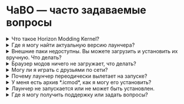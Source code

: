 # ЧаВО — часто задаваемые вопросы

<details>
<summary>Что такое Horizon Modding Kernel?</summary>
<div>

Horizon Modding Kernel — гибкий лаунчер для модификации игр, и загрузчик модов для Minecraft: Bedrock Edition (и, возможно, других игр в будущем). Вы можете с легкостью устанавливать моды для любой Android-игры на устройстве.

:::info Ключевые особенности Horizon Modding Kernel

- Создание модов для любых игр, которые есть на вашем устройстве
- Замена существующих ресурсов игры и добавление новых
- Гибкий API, позволяющий создавать стабильные и мощные окружения для моддинга игр
- Дополнительные возможности поддержки Unity, а также C/C++ приложений

:::

Вы можете запускать моды для Minecraft: Bedrock Edition, в загрузчике обеспечена полная обратная совместимость с модами для Inner Core. Кроме того, в лаунчере доступно обширное количество нового функционала, обновлена используемая версия Minecraft, а существующий функционал был доработан и стабилизирован.

Все моды, разработанные для Inner Core могут быть запущены с помощью Horizon, большая часть портов больших модов, таких как Industrial Craft, Forestry, Harvest Craft, Blood Magic и др., была дополнительно оптимизирована для работы в Horizon.

</div>
</details>

<details>
<summary>Где я могу найти актуальную версию лаунчера?</summary>
<div>

Для начала игры с модами понадобится Horizon, в нем потребуется загрузить Inner Core.

Загрузите последнюю версию по [этой ссылке](https://drive.google.com/file/d/14SBKQSYbMGRT-Z5_cowYVfYiWTKD605c/view) и установите ее, разрешив [установку из сторонних источников](https://lumpics.ru/how-allow-installation-from-unknown-sources-on-android/). Откройте приложение и загрузите пак *Inner Core* (либо *Inner Core Test* если желаете получать обновления чуть чаще остальных), *Inner Core Legacy* устарел и не рекомендуется к установке.

Приложение может перезапуститься для завершения установки, теперь вы можете установить желаемые модификации, используя *Браузер модов* на главной странице пака. Для запуска модифицированной игры, по условиям лицензии, у вас должен быть установлен Майнкрафт. Если его нет, можете [загрузить пустышку](https://vk.com/nernar?w=wall-148880110_227) без самой игры, она не занимает место и позволяет лаунчеру запускаться. Приятной игры!

Чтобы получить полную инструкцию, откройте [эту страницу документации](/docs/getting-started/installing-pack#начнем-с-лаунчера).

</div>
</details>

<details>
<summary>Внешние паки недоступны. Вы можете загрузить и установить их вручную. Что делать?</summary>
<div>

Если внешние паки недоступны, скорее всего провайдер связи блокирует доступ к <https://gitlab.com> на котором находятся все версии *Inner Core*. Поможет практически любой VPN, после загрузки он не потребуется. Если проблема не в этом, проверьте [статус сайта](https://status.gitlab.com/), возможно нужно просто немного подождать.

</div>
</details>

<details>
<summary>Браузер модов ничего не загружает, что делать?</summary>
<div>

Если браузер модов недоступен, скорее всего провайдер связи блокирует доступ к <https://icmods.mineprogramming.org> на котором находятся все моды и модпаки *Inner Core*. Поможет практически любой VPN, после загрузки он не потребуется. Если проблема не в этом, возможно нужно просто немного подождать.

</div>
</details>

<details>
<summary>Могу ли я играть с друзьями по сети?</summary>
<div>

Для игры по сети дистанционно, устройство, в чей мир хотят зайти другие игроки, должно быть подключено к Wi-Fi. Все игроки должны войти в Xbox Live и добавить друг друга в друзья (через вкладку в главном меню игры). Если появились проблемы, отпишитесь [к нам в поддержку](https://vk.com/im?sel=-129680450), попробуем решить вашу проблему.

Хотите большего? Загрузите [серверное ядро ZoteCore](https://github.com/Reider745/ZoteCoreLoader/actions), все дальнейшие инструкции можно найти здесь: <https://github.com/Reider745/ZoteCoreLoader/blob/NukkitMot/README-RU.md>.

</div>
</details>

</div>
</details>

<details>
<summary>Почему лаунчер переодически вылетает на запуске?</summary>
<div>

Временами случаются вылеты, это происходит не так часто, но иногда происходит. У нас есть выбор: без вылетов на запуске, но с вылетами в игре, либо же только временами на запуске. Если проблемы повторяются, можно остановить приложение и очистить кеш, этого достаточно в большинстве случаев.

</div>
</details>

<details>
<summary>У меня есть архив *.icmod*, как я могу его установить?</summary>
<div>

Это обычный zip-архив, измените его формат если возникают проблемы с открытием. Нужно распаковать его в папку с паком, найти которую можно с помощью [статьи по установке проводника](https://nernar.github.io/ru/docs/getting-started/installing-pack#%D1%83%D1%81%D1%82%D0%B0%D0%BD%D0%BE%D0%B2%D0%BA%D0%B0-%D1%84%D0%B0%D0%B9%D0%BB%D0%BE%D0%B2%D0%BE%D0%B3%D0%BE-%D0%BC%D0%B5%D0%BD%D0%B5%D0%B4%D0%B6%D0%B5%D1%80%D0%B0).

</div>
</details>

</div>
</details>

<details>
<summary>Лаунчер не запускается или не может быть установлен.</summary>
<div>

Обычно, это проблемы по типу *Приложение не поддерживается на вашем устройстве*, постоянные вылеты на запуске и подобные. Скорее всего, ваше устройство действительно пока не поддерживается. Проверьте, чтобы процессор поддерживал архитектуру __armeabi-v7a__, она необходимо для запуска игры. Либо ожидайте новостей в [нашей группе](https://vk.com/core_engine), работа над поддержкой 64 битных устройств в процессе.

</div>
</details>

<details>
<summary>Где я могу получить поддержку или задать вопросы?</summary>
<div>

Мы не можем заранее ответить на каждый вопрос, но если таковой возник, оперативно решим его в [нашей группе](https://vk.com/core_engine). Напишите в сообщения для получения помощи, либо подпишитесь на сообщество для отслеживания новостей по вышедшим модам и их развитию.

</div>
</details>

</div>
</details>
